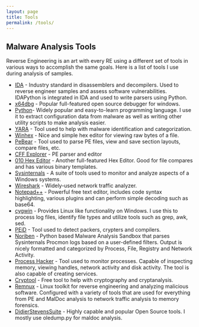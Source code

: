 ```yaml
---
layout: page
title: Tools
permalink: /tools/
---
```


## Malware Analysis Tools

Reverse Engineering is an art with every RE using a different set of tools in various ways to accomplish the same goals. Here is a list of tools I use during analysis of samples.

- [IDA](https://hex-rays.com/) - Industry standard in disassemblers and decompilers. Used to reverse engineer samples and assess software vulnerabilities. IDAPython is integrated in IDA and used to write parsers using Python.
- [x64dbg](https://x64dbg.com/) - Popular full-featured open source debugger for windows.
- [Python](https://www.python.org/)- Widely popular and easy-to-learn programming language. I use it to extract configuration data from malware as well as writing other utility scripts to make analysis easier.
- [YARA](https://virustotal.github.io/yara/) - Tool used to help with malware identification and categorization.
- [Winhex](https://www.x-ways.net/winhex/) - Nice and simple hex editor for viewing raw bytes of a file.
- [PeBear](https://hshrzd.wordpress.com/pe-bear/) - Tool used to parse PE files, view and save section layouts, compare files, etc.
- [CFF Explorer](https://ntcore.com/?page_id=388) - PE parser and editor
- [010 Hex Editor](https://www.sweetscape.com/010editor/) -	Another full-featured Hex Editor. Good for file compares and has various binary templates.
- [Sysinternals](https://docs.microsoft.com/en-us/sysinternals/downloads/sysinternals-suite) - A suite of tools used to monitor and analyze aspects of a Windows systems.
- [Wireshark](https://www.wireshark.org/) - Widely-used network traffic analyzer.
- [Notepad++](https://notepad-plus-plus.org/) - Powerful free text editor, includes code syntax highlighting, various plugins and can perform simple decoding such as base64.
- [cygwin](https://www.cygwin.com/) - Provides Linux like functionality on Windows. I use this to process log files, identify file types and utilize tools such as grep, awk, sed.
- [PEiD](https://www.aldeid.com/wiki/PEiD) - Tool used to detect packers, crypters and compilers.
- [Noriben](https://github.com/Rurik/Noriben) - Python based Malware Analysis Sandbox that parses Sysinternals Procmon logs based on a user-defined filters. Output is nicely formatted and categorized by Process, File, Registry and Network Activity.
- [Process Hacker](https://processhacker.sourceforge.io/) - Tool used to monitor processes. Capable of inspecting memory, viewing handles, network activity and disk activity. The tool is also capable of creating services.
- [Cryptool](https://www.cryptool.org/en/) - Free tool to help with cryptography and cryptanalysis. 
- [Remnux](https://remnux.org/) -	Linux toolkit for reverse engineering and analyzing malicious software. Configured with a variety of tools that are used for everything from PE and MalDoc analysis to network traffic analysis to memory forensics.
- [DidierStevensSuite](https://blog.didierstevens.com/didier-stevens-suite/) - Highly capable and popular Open Source tools. I mostly use oledump.py for maldoc analysis.

